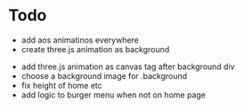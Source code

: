 # Todo

- add aos animatinos everywhere
- create three.js animation as background

* add three.js animation as canvas tag after background div
* choose a background image for .background
* fix height of home etc
* add logic to burger menu when not on home page
